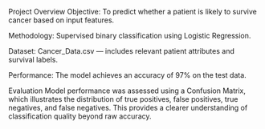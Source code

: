 Project Overview
Objective: To predict whether a patient is likely to survive cancer based on input features.

Methodology: Supervised binary classification using Logistic Regression.

Dataset: Cancer_Data.csv — includes relevant patient attributes and survival labels.

Performance: The model achieves an accuracy of 97% on the test data.

Evaluation
Model performance was assessed using a Confusion Matrix, which illustrates the distribution of true positives, false positives, true negatives, 
and false negatives. This provides a clearer understanding of classification quality beyond raw accuracy.

